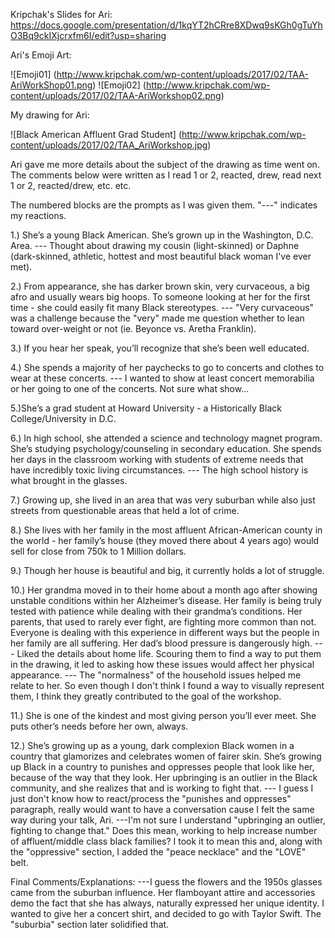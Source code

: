 
Kripchak's Slides for Ari:
https://docs.google.com/presentation/d/1kqYT2hCRre8XDwq9sKGh0gTuYhO3Bq9ckIXjcrxfm6I/edit?usp=sharing

Ari's Emoji Art:

![Emoji01] (http://www.kripchak.com/wp-content/uploads/2017/02/TAA-AriWorkShop01.png)
![Emoji02] (http://www.kripchak.com/wp-content/uploads/2017/02/TAA-AriWorkshop02.png)

My drawing for Ari:

![Black American Affluent Grad Student] (http://www.kripchak.com/wp-content/uploads/2017/02/TAA_AriWorkshop.jpg)

Ari gave me more details about the subject of the drawing as time went on. The comments below were written as I read 1 or 2, reacted, drew, read next 1 or 2, reacted/drew, etc. etc. 

The numbered blocks are the prompts as I was given them.
"---" indicates my reactions.

1.) She’s a young Black American. She’s grown up in the Washington, D.C. Area.
--- Thought about drawing my cousin (light-skinned) or Daphne (dark-skinned, athletic, hottest and most beautiful black woman I've ever met).

2.) From appearance, she has darker brown skin, very curvaceous, a big afro and usually wears big hoops. To someone looking at her for the first time - she could easily fit many Black stereotypes.
--- "Very curvaceous" was a challenge because the "very" made me question whether to lean toward over-weight or not (ie. Beyonce vs. Aretha Franklin).

3.) If you hear her speak, you’ll recognize that she’s been well educated.

4.) She spends a majority of her paychecks to go to concerts and clothes to wear at these concerts.
--- I wanted to show at least concert memorabilia or her going to one of the concerts. Not sure what show...

5.)She’s a grad student at Howard University - a Historically Black College/University in D.C.

6.) In high school, she attended a science and technology magnet program.
She’s studying psychology/counseling in secondary education. She spends her days in the classroom working with students of extreme needs that have incredibly toxic living circumstances.
--- The high school history is what brought in the glasses.

7.) Growing up, she lived in an area that was very suburban while also just streets from questionable areas that held a lot of crime.

8.) She lives with her family in the most affluent African-American county in the world - her family’s house (they moved there about 4 years ago) would sell for close from 750k to 1 Million dollars.

9.) Though her house is beautiful and big, it currently holds a lot of struggle.

10.) Her grandma moved in to their home about a month ago after showing unstable conditions within her Alzheimer’s disease. Her family is being truly tested with patience while dealing with their grandma’s conditions. Her parents, that used to rarely ever fight, are fighting more common than not. Everyone is dealing with this experience in different ways but the people in her family are all suffering. Her dad’s blood pressure is dangerously high.
--- Liked the details about home life. Scouring them to find a way to put them in the drawing, it led to asking how these issues would affect her physical appearance.
--- The "normalness" of the household issues helped me relate to her. So even though I don't think I found a way to visually represent them, I think they greatly contributed to the goal of the workshop.

11.) She is one of the kindest and most giving person you’ll ever meet. She puts other’s needs before her own, always.

12.) She’s growing up as a young, dark complexion Black women in a country that glamorizes and celebrates women of fairer skin. She’s growing up Black in a country to punishes and oppresses people that look like her, because of the way that they look. Her upbringing is an outlier in the Black community, and she realizes that and is working to fight that.
--- I guess I just don't know how to react/process the "punishes and oppresses" paragraph, really would want to have a conversation cause I felt the same way during your talk, Ari.
---I'm not sure I understand "upbringing an outlier, fighting to change that." Does this mean, working to help increase number of affluent/middle class black families? I took it to mean this and, along with the "oppressive" section, I added the "peace necklace" and the "LOVE" belt.

Final Comments/Explanations:
---I guess the flowers and the 1950s glasses came from the suburban influence. Her flamboyant attire and accessories demo the fact that she has always, naturally expressed her unique identity. I wanted to give her a concert shirt, and decided to go with Taylor Swift. The "suburbia" section later solidified that. 
